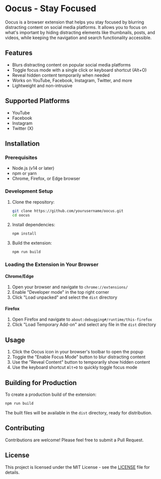 # Oocus - Stay Focused

Oocus is a browser extension that helps you stay focused by blurring distracting content on social media platforms. It allows you to focus on what's important by hiding distracting elements like thumbnails, posts, and videos, while keeping the navigation and search functionality accessible.

## Features

- Blurs distracting content on popular social media platforms
- Toggle focus mode with a single click or keyboard shortcut (Alt+O)
- Reveal hidden content temporarily when needed
- Works on YouTube, Facebook, Instagram, Twitter, and more
- Lightweight and non-intrusive

## Supported Platforms

- YouTube
- Facebook
- Instagram
- Twitter (X)

## Installation

### Prerequisites

- Node.js (v14 or later)
- npm or yarn
- Chrome, Firefox, or Edge browser

### Development Setup

1. Clone the repository:
   ```bash
   git clone https://github.com/yourusername/oocus.git
   cd oocus
   ```

2. Install dependencies:
   ```bash
   npm install
   ```

3. Build the extension:
   ```bash
   npm run build
   ```

### Loading the Extension in Your Browser

#### Chrome/Edge

1. Open your browser and navigate to `chrome://extensions/`
2. Enable "Developer mode" in the top right corner
3. Click "Load unpacked" and select the `dist` directory

#### Firefox

1. Open Firefox and navigate to `about:debugging#/runtime/this-firefox`
2. Click "Load Temporary Add-on" and select any file in the `dist` directory

## Usage

1. Click the Oocus icon in your browser's toolbar to open the popup
2. Toggle the "Enable Focus Mode" button to blur distracting content
3. Use the "Reveal Content" button to temporarily show hidden content
4. Use the keyboard shortcut `Alt+O` to quickly toggle focus mode

## Building for Production

To create a production build of the extension:

```bash
npm run build
```

The built files will be available in the `dist` directory, ready for distribution.

## Contributing

Contributions are welcome! Please feel free to submit a Pull Request.

## License

This project is licensed under the MIT License - see the [LICENSE](LICENSE) file for details.
